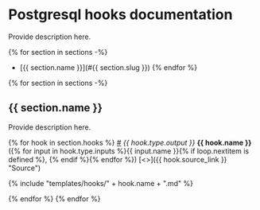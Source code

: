 # Postgresql hooks documentation

Provide description here.

{% for section in sections -%}
* [{{ section.name }}](#{{ section.slug }})
{% endfor %}

{% for section in sections -%}
## {{ section.name }}

Provide description here.

{% for hook in section.hooks %}
<a name="{{ hook.name }}" href="#{{ hook.name }}">#</a> <i>{{ hook.type.output }}</i> <b>{{ hook.name }}</b>({% for input in hook.type.inputs %}{{ input.name }}{% if loop.nextitem is defined %}, {% endif %}{% endfor %}) [<>]({{ hook.source_link }} "Source")

{% include "templates/hooks/" + hook.name + ".md" %}

{% endfor %}
{% endfor %}
